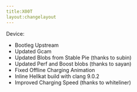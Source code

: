 ```yaml
---
title:X00T
layout:changelayout
---
```

 Device: 
* Bootleg Upstream
* Updated Gcam
* Updated Blobs from Stable Pie (thanks to subin)
* Updated Perf and Boost blobs (thanks to sayan)
* Fixed Offline Charging Animation
* Inline Hellkat build with clang 9.0.2
* Improved Charging Speed (thanks to whiteliner)
